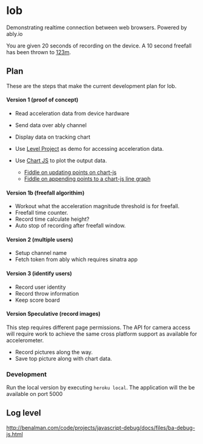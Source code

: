 # lob
Demonstrating realtime connection between web browsers. Powered by ably.io

You are given 20 seconds of recording on the device. A 10 second freefall has been thrown to [123m](http://www.physicsclassroom.com/class/1DKin/Lesson-5/How-Fast-and-How-Far).

## Plan

These are the steps that make the current development plan for lob.

#### Version 1 (proof of concept)
- Read acceleration data from device hardware
- Send data over ably channel
- Display data on tracking chart

- Use [Level Project](https://github.com/CrowdHailer/level) as demo for accessing acceleration data.
- Use [Chart JS](http://www.chartjs.org/) to plot the output data.
  - [Fiddle on updating points on chart-js](http://jsbin.com/yitep/4/edit?html,js,output)
  - [Fiddle on appending points to a chart-js line graph](http://jsfiddle.net/qs0gpLa2/)

#### Version 1b (freefall algorithim)
- Workout what the acceleration magnitude threshold is for freefall.
- Freefall time counter.
- Record time calculate height?
- Auto stop of recording after freefall window.

#### Version 2 (multiple users)
- Setup channel name
- Fetch token from ably which requires sinatra app

#### Version 3 (identify users)
- Record user identity
- Record throw information
- Keep score board

#### Version Speculative (record images)
This step requires different page permissions.
The API for camera access will require work to achieve the same cross platform support as available for accelerometer.

- Record pictures along the way.
- Save top picture along with chart data.

### Development

Run the local version by executing `heroku local`.
The application will the be available on port 5000

## Log level
http://benalman.com/code/projects/javascript-debug/docs/files/ba-debug-js.html
